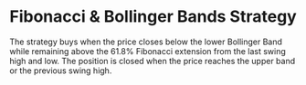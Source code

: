 # Fibonacci & Bollinger Bands Strategy

The strategy buys when the price closes below the lower Bollinger Band while remaining above the 61.8% Fibonacci extension from the last swing high and low. The position is closed when the price reaches the upper band or the previous swing high.
